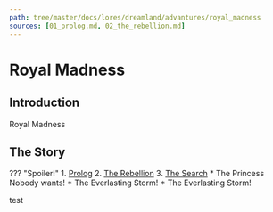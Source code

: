 ```yaml
---
path: tree/master/docs/lores/dreamland/advantures/royal_madness
sources: [01_prolog.md, 02_the_rebellion.md]
---
```



# Royal Madness

## Introduction
Royal Madness

## The Story
??? "Spoiler!"
    1. [Prolog](01_prolog.md)
    2. [The Rebellion](02_the_rebellion.md)
    3. [The Search]()
      * The Princess Nobody wants!
      * The Everlasting Storm!
      * The Everlasting Storm!

test